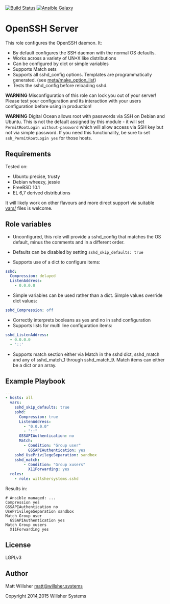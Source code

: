 [![Build Status](https://travis-ci.org/WillsherSystems/ansible-sshd.svg?branch=master)](https://travis-ci.org/WillsherSystems/ansible-sshd) [![Ansible Galaxy](http://img.shields.io/badge/galaxy-willshersystems.sshd-660198.svg?style=flat)](https://galaxy.ansible.com/list#/roles/2488)

OpenSSH Server
==============

This role configures the OpenSSH daemon. It:

* By default configures the SSH daemon with the normal OS defaults.
* Works across a variety of UN*X like distributions
* Can be configured by dict or simple variables
* Supports Match sets
* Supports all sshd_config options. Templates are programmatically generated.
  (see [meta/make_option_list](meta/make_option_list))
* Tests the sshd_config before reloading sshd.

**WARNING** Misconfiguration of this role can lock you out of your server!
Please test your configuration and its interaction with your users configuration
before using in production!

**WARNING** Digital Ocean allows root with passwords via SSH on Debian and
Ubuntu. This is not the default assigned by this module - it will set
`PermitRootLogin without-password` which will allow access via SSH key but not
via simple password. If you need this functionality, be sure to set
`ssh_PermitRootLogin yes` for those hosts.

Requirements
------------

Tested on:

* Ubuntu precise, trusty
* Debian wheezy, jessie
* FreeBSD 10.1
* EL 6,7 derived distributions

It will likely work on other flavours and more direct support via suitable
[vars/](vars/) files is welcome.

Role variables
---------------

* Unconfigured, this role will provide a sshd_config that matches the OS default,
minus the comments and in a different order.

* Defaults can be disabled by setting `sshd_skip_defaults: true`

* Supports use of a dict to configure items:

```yaml
sshd:
  Compression: delayed
  ListenAddress:
    - 0.0.0.0
```

* Simple variables can be used rather than a dict. Simple values override dict
values:

```yaml
sshd_Compression: off
```

* Correctly interprets booleans as yes and no in sshd configuration
* Supports lists for multi line configuration items:

```yaml
sshd_ListenAddress:
  - 0.0.0.0
  - '::'
```

* Supports match section either via Match in the sshd dict, sshd_match and any of sshd_match_1 through sshd_match_9. Match items can either be a dict or an array.

Example Playbook
----------------

```yaml
---
- hosts: all
  vars:
    sshd_skip_defaults: true
    sshd:
      Compression: true
      ListenAddress:
        - "0.0.0.0"
        - "::"
      GSSAPIAuthentication: no
      Match:
        - Condition: "Group user"
          GSSAPIAuthentication: yes
    sshd_UsePrivilegeSeparation: sandbox
    sshd_match:
        - Condition: "Group xusers"
          X11Forwarding: yes
  roles:
    - role: willshersystems.sshd
```

Results in:

```
# Ansible managed: ...
Compression yes
GSSAPIAuthentication no
UsePrivilegeSeparation sandbox
Match Group user
  GSSAPIAuthentication yes
Match Group xusers
  X11Forwarding yes
```

License
-------

LGPLv3


Author
------

Matt Willsher <matt@willsher.systems>

Copyright 2014,2015 Willsher Systems
